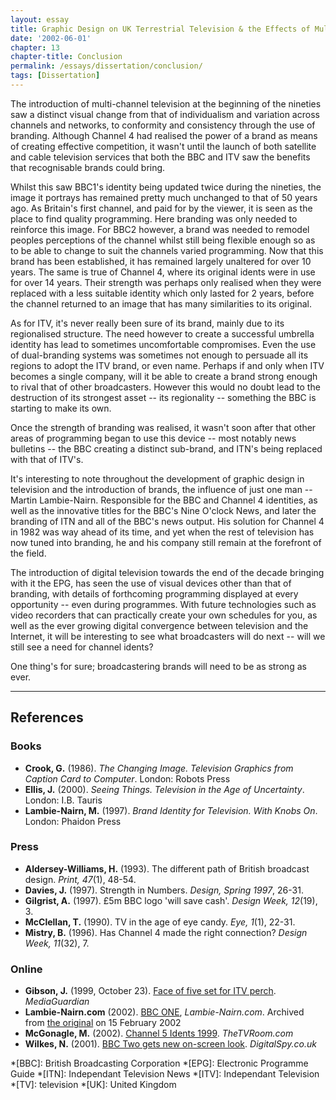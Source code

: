 ```yaml
---
layout: essay
title: Graphic Design on UK Terrestrial Television & the Effects of Multi-Channel Growth
date: '2002-06-01'
chapter: 13
chapter-title: Conclusion
permalink: /essays/dissertation/conclusion/
tags: [Dissertation]
---
```

The introduction of multi-channel television at the beginning of the nineties saw a distinct visual change from that of individualism and variation across channels and networks, to conformity and consistency through the use of branding. Although Channel 4 had realised the power of a brand as means of creating effective competition, it wasn't until the launch of both satellite and cable television services that both the BBC and ITV saw the benefits that recognisable brands could bring.

Whilst this saw BBC1's identity being updated twice during the nineties, the image it portrays has remained pretty much unchanged to that of 50 years ago. As Britain's first channel, and paid for by the viewer, it is seen as the place to find quality programming. Here branding was only needed to reinforce this image. For BBC2 however, a brand was needed to remodel peoples perceptions of the channel whilst still being flexible enough so as to be able to change to suit the channels varied programming. Now that this brand has been established, it has remained largely unaltered for over 10 years. The same is true of Channel 4, where its original idents were in use for over 14 years. Their strength was perhaps only realised when they were replaced with a less suitable identity which only lasted for 2 years, before the channel returned to an image that has many similarities to its original.

As for ITV, it's never really been sure of its brand, mainly due to its regionalised structure. The need however to create a successful umbrella identity has lead to sometimes uncomfortable compromises. Even the use of dual-branding systems was sometimes not enough to persuade all its regions to adopt the ITV brand, or even name. Perhaps if and only when ITV becomes a single company, will it be able to create a brand strong enough to rival that of other broadcasters. However this would no doubt lead to the destruction of its strongest asset -- its regionality -- something the BBC is starting to make its own.

Once the strength of branding was realised, it wasn't soon after that other areas of programming began to use this device -- most notably news bulletins -- the BBC creating a distinct sub-brand, and ITN's being replaced with that of ITV's.

It's interesting to note throughout the development of graphic design in television and the introduction of brands, the influence of just one man -- Martin Lambie-Nairn. Responsible for the BBC and Channel 4 identities, as well as the innovative titles for the BBC's Nine O'clock News, and later the branding of ITN and all of the BBC's news output. His solution for Channel 4 in 1982 was way ahead of its time, and yet when the rest of television has now tuned into branding, he and his company still remain at the forefront of the field.

The introduction of digital television towards the end of the decade bringing with it the EPG, has seen the use of visual devices other than that of branding, with details of forthcoming programming displayed at every opportunity -- even during programmes. With future technologies such as video recorders that can practically create your own schedules for you, as well as the ever growing digital convergence between television and the Internet, it will be interesting to see what broadcasters will do next -- will we still see a need for channel idents?

One thing's for sure; broadcastering brands will need to be as strong as ever.

***

## References

### Books
* **Crook, G.** (1986). <cite>The Changing Image. Television Graphics from Caption Card to Computer</cite>. London: Robots Press
* **Ellis, J.** (2000). <cite>Seeing Things. Television in the Age of Uncertainty</cite>. London: I.B. Tauris
* **Lambie-Nairn, M.** (1997). <cite>Brand Identity for Television. With Knobs On</cite>. London: Phaidon Press

### Press
* **Aldersey-Williams, H.** (1993). The different path of British broadcast design. <cite>Print, 47</cite>(1), 48-54.
* **Davies, J.** (1997). Strength in Numbers. <cite>Design, Spring 1997</cite>, 26-31.
* **Gilgrist, A.** (1997). £5m BBC logo 'will save cash'. <cite>Design Week, 12</cite>(19), 3.
* **McClellan, T.** (1990). TV in the age of eye candy. <cite>Eye, 1</cite>(1), 22-31.
* **Mistry, B.** (1996). Has Channel 4 made the right connection? <cite>Design Week, 11</cite>(32), 7.

### Online
* **Gibson, J.** (1999, October 23). [Face of five set for ITV perch](http://media.guardian.co.uk/mediaguardian/story/0,7558,362192,00.html). <cite>MediaGuardian</cite> 
* **Lambie-Nairn.com** (2002). [BBC ONE](http://web.archive.org/web/20020215191943/http://www.lambie-nairn.com/casestudy.asp?ContentId=2954&Parent=2725), <cite>Lambie-Nairn.com</cite>. Archived from [the original](http://www.lambie-nairn.com/casestudy.asp?ContentId=2954&#38;Parent=2725) on <time datetime="2002-02-15">15 February 2002</time>
* **McGonagle, M.** (2002). [Channel 5 Idents 1999](http://www.thetvroom.com/p-ch5-1999-a.html). <cite>TheTVRoom.com</cite>
* **Wilkes, N.** (2001). [BBC Two gets new on-screen look](http://www.digitalspy.co.uk/displayarticle.php?id=4234). <cite>DigitalSpy.co.uk</cite>

*[BBC]: British Broadcasting Corporation
*[EPG]: Electronic Programme Guide
*[ITN]: Independant Television News
*[ITV]: Independant Television
*[TV]: television
*[UK]: United Kingdom